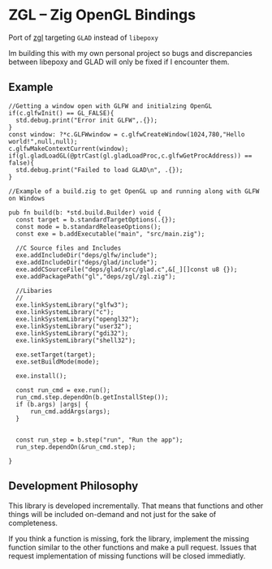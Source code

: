 # ZGL – Zig OpenGL Bindings

Port of [zgl](https://github.com/ziglibs/zgl) targeting `GLAD` instead of `libepoxy` 

Im building this with my own personal project so bugs and discrepancies between libepoxy and GLAD will only be fixed if I encounter them. 


## Example

```zig
//Getting a window open with GLFW and initialzing OpenGL 
if(c.glfwInit() == GL_FALSE){
  std.debug.print("Error init GLFW",.{});
}
const window: ?*c.GLFWwindow = c.glfwCreateWindow(1024,780,"Hello world!",null,null);
c.glfwMakeContextCurrent(window);
if(gl.gladLoadGL(@ptrCast(gl.gladLoadProc,c.glfwGetProcAddress)) == false){
  std.debug.print("Failed to load GLAD\n", .{});
}

//Example of a build.zig to get OpenGL up and running along with GLFW on Windows

pub fn build(b: *std.build.Builder) void {
  const target = b.standardTargetOptions(.{});
  const mode = b.standardReleaseOptions();
  const exe = b.addExecutable("main", "src/main.zig");
  
  //C Source files and Includes
  exe.addIncludeDir("deps/glfw/include");
  exe.addIncludeDir("deps/glad/include");
  exe.addCSourceFile("deps/glad/src/glad.c",&[_][]const u8 {});
  exe.addPackagePath("gl","deps/zgl/zgl.zig");
  
  //Libaries
  //
  exe.linkSystemLibrary("glfw3");
  exe.linkSystemLibrary("c");
  exe.linkSystemLibrary("opengl32");
  exe.linkSystemLibrary("user32");
  exe.linkSystemLibrary("gdi32");
  exe.linkSystemLibrary("shell32");
 
  exe.setTarget(target);
  exe.setBuildMode(mode);
    
  exe.install();

  const run_cmd = exe.run();
  run_cmd.step.dependOn(b.getInstallStep());
  if (b.args) |args| {
      run_cmd.addArgs(args);
  }

    
  const run_step = b.step("run", "Run the app");
  run_step.dependOn(&run_cmd.step);
 
}
```

## Development Philosophy

This library is developed incrementally. That means that functions and other things will be included on-demand and not just for the sake of completeness.

If you think a function is missing, fork the library, implement the missing function similar to the other functions and make a pull request. Issues that request implementation of missing functions will be closed immediatly.
